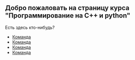 ## Добро пожаловать на страницу курса "Программирование на C++ и python"

Есть здесь кто-нибудь?

* [Команда](team.md)
* [Команда](team)
* [Команда](https://nsu-programming.github.io/team)
* [Команда](https://nsu-programming.github.io/team.md)
